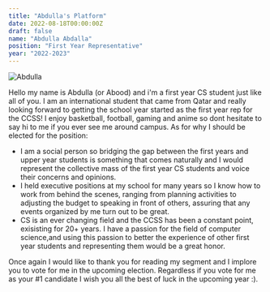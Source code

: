 ```yaml
---
title: "Abdulla's Platform"
date: 2022-08-18T00:00:00Z
draft: false
name: "Abdulla Abdalla"
position: "First Year Representative"
year: "2022-2023"
---
```


![Abdulla](/images/first_year_reps/2022/abdulla.jpg)

Hello my name is Abdulla (or Abood) and i'm a first year CS student just like all of you. I am an international student that came from Qatar and really looking forward to getting the school year started as the first year rep for the CCSS! I enjoy basketball, football, gaming and anime so dont hesitate to say hi to me if you ever see me around campus. As for why I should be elected for the position:

<ul>

<li>
I am a social person so bridging the gap between the first years and upper year students is something that comes naturally and I would represent the collective mass of the first year CS students and voice their concerns and opinions.
</li>

<li>
I held executive positions at my school for many years so I know how to work from behind the scenes, ranging from planning activities to adjusting the budget to speaking in front of others, assuring that any events organized by me turn out to be great.
</li>

<li>
CS is an ever changing field and the CCSS has been a constant point, exisisting for 20+ years. I have a passion for the field of computer science,and using this passion to better the experience of other first year students and representing them would be a great honor.
</li>
</ul>

Once again I would like to thank you for reading my segment and I implore you to vote for me in the upcoming election. Regardless if you vote for me as your #1 candidate I wish you all the best of luck in the upcoming year :).

